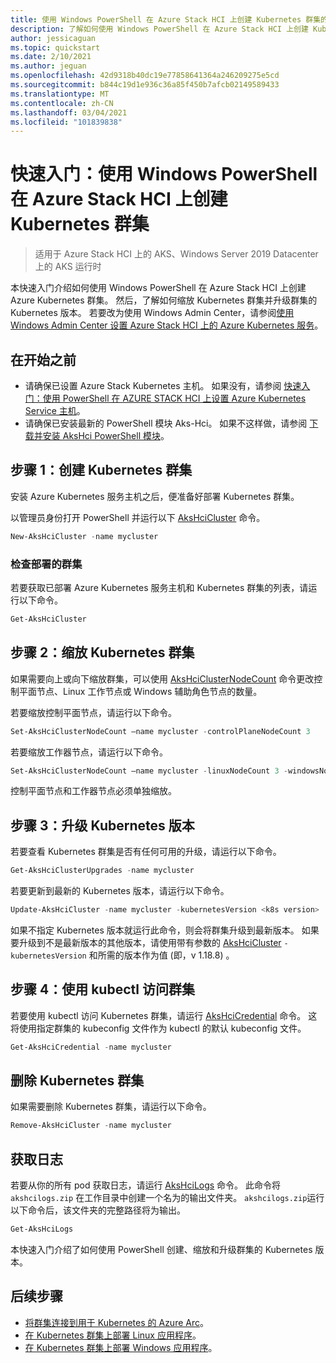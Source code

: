 ```yaml
---
title: 使用 Windows PowerShell 在 Azure Stack HCI 上创建 Kubernetes 群集的快速入门
description: 了解如何使用 Windows PowerShell 在 Azure Stack HCI 上创建 Kubernetes 群集
author: jessicaguan
ms.topic: quickstart
ms.date: 2/10/2021
ms.author: jeguan
ms.openlocfilehash: 42d9318b40dc19e77858641364a246209275e5cd
ms.sourcegitcommit: b844c19d1e936c36a85f450b7afcb02149589433
ms.translationtype: MT
ms.contentlocale: zh-CN
ms.lasthandoff: 03/04/2021
ms.locfileid: "101839838"
---
```

# <a name="quickstart-create-kubernetes-clusters-on-azure-stack-hci-using-windows-powershell"></a>快速入门：使用 Windows PowerShell 在 Azure Stack HCI 上创建 Kubernetes 群集

> 适用于 Azure Stack HCI 上的 AKS、Windows Server 2019 Datacenter 上的 AKS 运行时

本快速入门介绍如何使用 Windows PowerShell 在 Azure Stack HCI 上创建 Azure Kubernetes 群集。 然后，了解如何缩放 Kubernetes 群集并升级群集的 Kubernetes 版本。 若要改为使用 Windows Admin Center，请参阅[使用 Windows Admin Center 设置 Azure Stack HCI 上的 Azure Kubernetes 服务](setup.md)。

## <a name="before-you-begin"></a>在开始之前

 - 请确保已设置 Azure Stack Kubernetes 主机。 如果没有，请参阅 [快速入门：使用 PowerShell 在 AZURE STACK HCI 上设置 Azure Kubernetes Service 主机](./setup-powershell.md)。
 - 请确保已安装最新的 PowerShell 模块 Aks-Hci。 如果不这样做，请参阅 [下载并安装 AksHci PowerShell 模块](./setup-powershell.md#step-1-download-and-install-the-akshci-powershell-module)。

## <a name="step-1-create-a-kubernetes-cluster"></a>步骤 1：创建 Kubernetes 群集

安装 Azure Kubernetes 服务主机之后，便准备好部署 Kubernetes 群集。

以管理员身份打开 PowerShell 并运行以下 [AksHciCluster](./new-akshcicluster) 命令。

```powershell
New-AksHciCluster -name mycluster
```

### <a name="check-your-deployed-clusters"></a>检查部署的群集

若要获取已部署 Azure Kubernetes 服务主机和 Kubernetes 群集的列表，请运行以下命令。

```powershell
Get-AksHciCluster
```

## <a name="step-2-scale-a-kubernetes-cluster"></a>步骤 2：缩放 Kubernetes 群集

如果需要向上或向下缩放群集，可以使用 [AksHciClusterNodeCount](./set-akshciclusternodecount) 命令更改控制平面节点、Linux 工作节点或 Windows 辅助角色节点的数量。

若要缩放控制平面节点，请运行以下命令。

```powershell
Set-AksHciClusterNodeCount –name mycluster -controlPlaneNodeCount 3
```

若要缩放工作器节点，请运行以下命令。

```powershell
Set-AksHciClusterNodeCount –name mycluster -linuxNodeCount 3 -windowsNodeCount 1
```

控制平面节点和工作器节点必须单独缩放。

## <a name="step-3-upgrade-kubernetes-version"></a>步骤 3：升级 Kubernetes 版本

若要查看 Kubernetes 群集是否有任何可用的升级，请运行以下命令。

```powershell
Get-AksHciClusterUpgrades -name mycluster
```

若要更新到最新的 Kubernetes 版本，请运行以下命令。

```powershell
Update-AksHciCluster -name mycluster -kubernetesVersion <k8s version>
```

如果不指定 Kubernetes 版本就运行此命令，则会将群集升级到最新版本。 如果要升级到不是最新版本的其他版本，请使用带有参数的 [AksHciCluster](./update-akshcicluster) `-kubernetesVersion` 和所需的版本作为值 (即，v 1.18.8) 。

## <a name="step-4-access-your-clusters-using-kubectl"></a>步骤 4：使用 kubectl 访问群集

若要使用 kubectl 访问 Kubernetes 群集，请运行 [AksHciCredential](./get-akshcicredential) 命令。 这将使用指定群集的 kubeconfig 文件作为 kubectl 的默认 kubeconfig 文件。

```powershell
Get-AksHciCredential -name mycluster
```

## <a name="delete-a-kubernetes-cluster"></a>删除 Kubernetes 群集

如果需要删除 Kubernetes 群集，请运行以下命令。

```powershell
Remove-AksHciCluster -name mycluster
```

## <a name="get-logs"></a>获取日志

若要从你的所有 pod 获取日志，请运行 [AksHciLogs](./get-akshcilogs) 命令。 此命令将 `akshcilogs.zip` 在工作目录中创建一个名为的输出文件夹。 `akshcilogs.zip`运行以下命令后，该文件夹的完整路径将为输出。

```powershell
Get-AksHciLogs
```

本快速入门介绍了如何使用 PowerShell 创建、缩放和升级群集的 Kubernetes 版本。

## <a name="next-steps"></a>后续步骤

- [将群集连接到用于 Kubernetes 的 Azure Arc](./connect-to-arc.md)。
- [在 Kubernetes 群集上部署 Linux 应用程序](./deploy-linux-application.md)。
- [在 Kubernetes 群集上部署 Windows 应用程序](./deploy-windows-application.md)。
